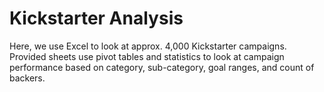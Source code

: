 # Kickstarter Analysis
Here, we use Excel to look at approx. 4,000 Kickstarter campaigns. Provided sheets use pivot tables and statistics to look at campaign performance based on category, sub-category, goal ranges, and count of backers. 
